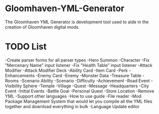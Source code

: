 # Gloomhaven-YML-Generator
 The Gloomhaven YML Generator is development tool used to aide in the creation of Gloomhaven digital mods.

# TODO List
-Create parser forms for all parser types
    -Hero Summon
    -Character
        -Fix "Mercenary Name" input listener
        -Fix "Health Table" input listener
    -Attack Modifier
    -Attack Modifier Deck
    -Ability Card
    -Item Card
    -Perk
    -Enhancements
    -Enemy Card
    -Enemy
    -Monster Data
    -Treasure Table
    -Rooms
    -Scenario Ability
    -Scenario
    -Difficulty
    -Achievement
    -Road Event
    -Visibility Sphere
    -Temple
    -Village
    -Quest
    -Message
    -Headquarters
    -City Event
    -Initial Events
    -Battle Goal
    -Personal Quest
    -Store Location
    -Remove YML
-Support other languages
-How to use guide
-File reader
-Mod Package Management System that would let you compile all the YML files together and download everything in bulk
    -Language Update editor
